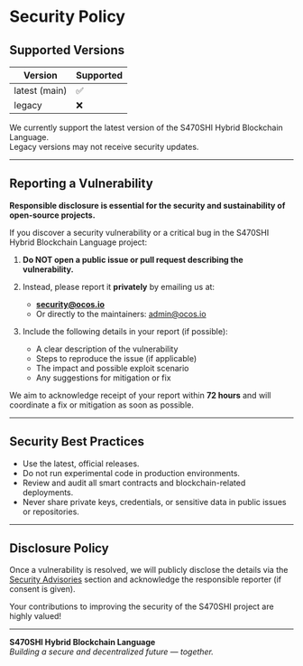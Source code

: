 # Security Policy

## Supported Versions

| Version        | Supported          |
|----------------|-------------------|
| latest (main)  | :white_check_mark: |
| legacy         | :x:               |

We currently support the latest version of the S470SHI Hybrid Blockchain Language.  
Legacy versions may not receive security updates.

---

## Reporting a Vulnerability

**Responsible disclosure is essential for the security and sustainability of open-source projects.**

If you discover a security vulnerability or a critical bug in the S470SHI Hybrid Blockchain Language project:

1. **Do NOT open a public issue or pull request describing the vulnerability.**
2. Instead, please report it **privately** by emailing us at:

   - **security@ocos.io**  
   - Or directly to the maintainers: admin@ocos.io

3. Include the following details in your report (if possible):
   - A clear description of the vulnerability
   - Steps to reproduce the issue (if applicable)
   - The impact and possible exploit scenario
   - Any suggestions for mitigation or fix

We aim to acknowledge receipt of your report within **72 hours** and will coordinate a fix or mitigation as soon as possible.

---

## Security Best Practices

- Use the latest, official releases.
- Do not run experimental code in production environments.
- Review and audit all smart contracts and blockchain-related deployments.
- Never share private keys, credentials, or sensitive data in public issues or repositories.

---

## Disclosure Policy

Once a vulnerability is resolved, we will publicly disclose the details via the [Security Advisories](../../security/advisories) section and acknowledge the responsible reporter (if consent is given).

Your contributions to improving the security of the S470SHI project are highly valued!

---

**S470SHI Hybrid Blockchain Language**  
*Building a secure and decentralized future — together.*
